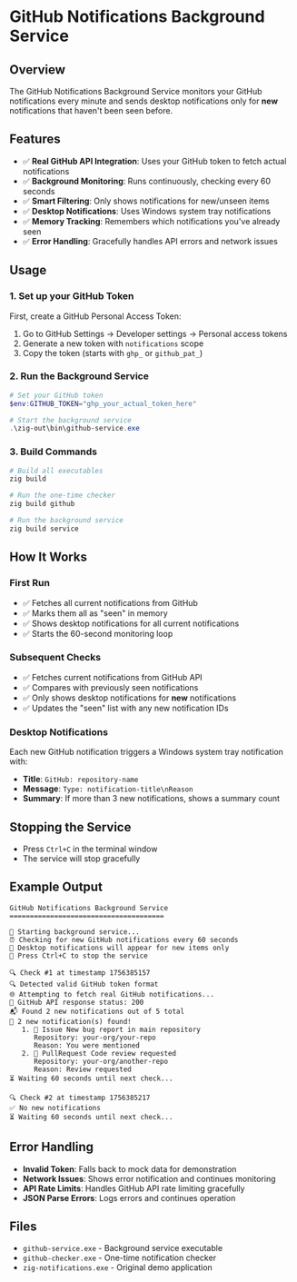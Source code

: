 # GitHub Notifications Background Service

## Overview
The GitHub Notifications Background Service monitors your GitHub notifications every minute and sends desktop notifications only for **new** notifications that haven't been seen before.

## Features
- ✅ **Real GitHub API Integration**: Uses your GitHub token to fetch actual notifications
- ✅ **Background Monitoring**: Runs continuously, checking every 60 seconds
- ✅ **Smart Filtering**: Only shows notifications for new/unseen items
- ✅ **Desktop Notifications**: Uses Windows system tray notifications
- ✅ **Memory Tracking**: Remembers which notifications you've already seen
- ✅ **Error Handling**: Gracefully handles API errors and network issues

## Usage

### 1. Set up your GitHub Token
First, create a GitHub Personal Access Token:
1. Go to GitHub Settings → Developer settings → Personal access tokens
2. Generate a new token with `notifications` scope
3. Copy the token (starts with `ghp_` or `github_pat_`)

### 2. Run the Background Service
```powershell
# Set your GitHub token
$env:GITHUB_TOKEN="ghp_your_actual_token_here"

# Start the background service
.\zig-out\bin\github-service.exe
```

### 3. Build Commands
```powershell
# Build all executables
zig build

# Run the one-time checker
zig build github

# Run the background service
zig build service
```

## How It Works

### First Run
- ✅ Fetches all current notifications from GitHub
- ✅ Marks them all as "seen" in memory
- ✅ Shows desktop notifications for all current notifications
- ✅ Starts the 60-second monitoring loop

### Subsequent Checks
- ✅ Fetches current notifications from GitHub API
- ✅ Compares with previously seen notifications
- ✅ Only shows desktop notifications for **new** notifications
- ✅ Updates the "seen" list with any new notification IDs

### Desktop Notifications
Each new GitHub notification triggers a Windows system tray notification with:
- **Title**: `GitHub: repository-name`
- **Message**: `Type: notification-title\nReason`
- **Summary**: If more than 3 new notifications, shows a summary count

## Stopping the Service
- Press `Ctrl+C` in the terminal window
- The service will stop gracefully

## Example Output
```
GitHub Notifications Background Service
======================================

🚀 Starting background service...
⏰ Checking for new GitHub notifications every 60 seconds
🔔 Desktop notifications will appear for new items only
📝 Press Ctrl+C to stop the service

🔍 Check #1 at timestamp 1756385157
🔍 Detected valid GitHub token format
🌐 Attempting to fetch real GitHub notifications...
📡 GitHub API response status: 200
📬 Found 2 new notifications out of 5 total
🔔 2 new notification(s) found!
   1. 🐛 Issue New bug report in main repository
      Repository: your-org/your-repo
      Reason: You were mentioned
   2. 🔀 PullRequest Code review requested
      Repository: your-org/another-repo
      Reason: Review requested
⏳ Waiting 60 seconds until next check...

🔍 Check #2 at timestamp 1756385217
✅ No new notifications
⏳ Waiting 60 seconds until next check...
```

## Error Handling
- **Invalid Token**: Falls back to mock data for demonstration
- **Network Issues**: Shows error notification and continues monitoring
- **API Rate Limits**: Handles GitHub API rate limiting gracefully
- **JSON Parse Errors**: Logs errors and continues operation

## Files
- `github-service.exe` - Background service executable
- `github-checker.exe` - One-time notification checker
- `zig-notifications.exe` - Original demo application
